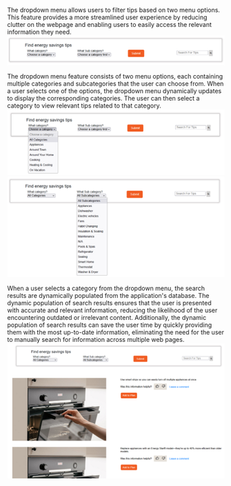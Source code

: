 The dropdown menu allows users to filter tips based on two menu options. This feature provides a more streamlined user experience by reducing clutter on the webpage and enabling users to easily access the relevant information they need.
![Dropdown menu](../img/dropdown/dropdown_01.png)

The dropdown menu feature consists of two menu options, each containing multiple categories and subcategories that the user can choose from. When a user selects one of the options, the dropdown menu dynamically updates to display the corresponding categories. The user can then select a category to view relevant tips related to that category.
![Menu category](../img/dropdown/dropdown_02.png)
![Menu subcategory](../img/dropdown/dropdown_03.png)

When a user selects a category from the dropdown menu, the search results are dynamically populated from the application's database. The dynamic population of search results ensures that the user is presented with accurate and relevant information, reducing the likelihood of the user encountering outdated or irrelevant content. Additionally, the dynamic population of search results can save the user time by quickly providing them with the most up-to-date information, eliminating the need for the user to manually search for information across multiple web pages.
![Menu results](../img/dropdown/dropdown_04.png)
